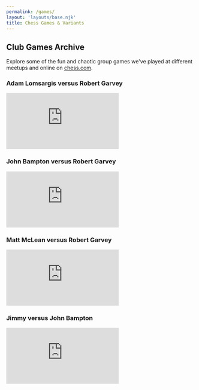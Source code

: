 ```yaml
---
permalink: /games/
layout: 'layouts/base.njk'
title: Chess Games & Variants
---
```


<section class="px-4 max-w-3xl">
  <h2 class="text-center text-xl md:text-2xl font-semibold mb-3">
    Club Games Archive
  </h2>
  <p class="text-center text-base md:text-lg mb-8">
    Explore some of the fun and chaotic group games we've played at different meetups and online on
    <a href="https://chess.com" class="text-blue-400 underline hover:text-blue-300" target="_blank" rel="noopener noreferrer">chess.com</a>.
  </p>
  <div class="space-y-8">
    <!-- Game Item 1 -->
    <div class="bg-black bg-opacity-50 p-4 rounded-xl shadow-lg">
      <h3 class="text-xl font-semibold mb-3 text-center">
        Adam Lomsargis versus Robert Garvey
      </h3>
      <div class="aspect-video">
        <iframe
          id="13545254"
          allowtransparency="true"
          frameborder="0"
          class="w-full h-full rounded-lg"
          src="https://www.chess.com/emboard?id=13545254"
        ></iframe>
      </div>
    </div>
    <!-- Game Item 2 -->
    <div class="bg-black bg-opacity-50 p-4 rounded-xl shadow-lg">
      <h3 class="text-xl font-semibold mb-3 text-center">
        John Bampton versus Robert Garvey
      </h3>
      <div class="aspect-video">
        <iframe
          id="13545220"
          allowtransparency="true"
          frameborder="0"
          class="w-full h-full rounded-lg"
          src="https://www.chess.com/emboard?id=13545220"
        ></iframe>
      </div>
    </div>
    <!-- Game Item 3 -->
    <div class="bg-black bg-opacity-50 p-4 rounded-xl shadow-lg">
      <h3 class="text-xl font-semibold mb-3 text-center">
        Matt McLean versus Robert Garvey
      </h3>
      <div class="aspect-video">
        <iframe
          id="13545240"
          allowtransparency="true"
          frameborder="0"
          class="w-full h-full rounded-lg"
          src="https://www.chess.com/emboard?id=13545240"
        ></iframe>
      </div>
    </div>
    <!-- Game Item 4 -->
    <div class="bg-black bg-opacity-50 p-4 rounded-xl shadow-lg">
      <h3 class="text-xl font-semibold mb-3 text-center">
        Jimmy versus John Bampton
      </h3>
      <div class="aspect-video">
        <iframe
          id="13545342"
          allowtransparency="true"
          frameborder="0"
          class="w-full h-full rounded-lg"
          src="https://www.chess.com/emboard?id=13545342"
        ></iframe>
      </div>
    </div>
  </div>
</section>
